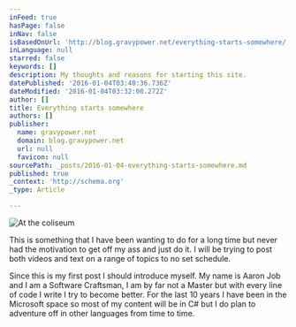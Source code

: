 ```yaml
---
inFeed: true
hasPage: false
inNav: false
isBasedOnUrl: 'http://blog.gravypower.net/everything-starts-somewhere/'
inLanguage: null
starred: false
keywords: []
description: My thoughts and reasons for starting this site.
datePublished: '2016-01-04T03:40:36.736Z'
dateModified: '2016-01-04T03:32:00.272Z'
author: []
title: Everything starts somewhere
authors: []
publisher:
  name: gravypower.net
  domain: blog.gravypower.net
  url: null
  favicon: null
sourcePath: _posts/2016-01-04-everything-starts-somewhere.md
published: true
_context: 'http://schema.org'
_type: Article

---
```

![At the coliseum ](https://s3-us-west-2.amazonaws.com/the-grid-img/p/4e82d52209a877b274adc20044110289e929e0cc.jpg)

This is something that I have been wanting to do for a long time but never had the motivation to get off my ass and just do it. I will be trying to post both videos and text on a range of topics to no set schedule. 

Since this is my first post I should introduce myself. My name is Aaron Job and I am a Software Craftsman, I am by far not a Master but with every line of code I write I try to become better. For the last 10 years I have been in the Microsoft space so most of my content will be in C\# but I do plan to adventure off in other languages from time to time.